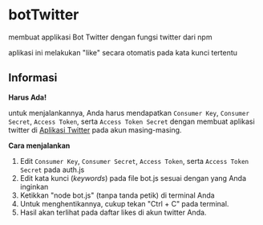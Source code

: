 # botTwitter
membuat applikasi Bot Twitter dengan fungsi twitter dari npm

aplikasi ini melakukan "like" secara otomatis pada kata kunci tertentu

## Informasi
**Harus Ada!**

untuk menjalankannya, Anda harus mendapatkan `Consumer Key`, `Consumer Secret`, `Access Token`, serta `Access Token Secret` dengan membuat aplikasi twitter di [Aplikasi Twitter](apps.twitter.com) pada akun masing-masing.

**Cara menjalankan**
1. Edit `Consumer Key`, `Consumer Secret`, `Access Token`, serta `Access Token Secret` pada auth.js
2. Edit kata kunci (_keywords_) pada file bot.js sesuai dengan yang Anda inginkan
3. Ketikkan "node bot.js" (tanpa tanda petik) di terminal Anda
4. Untuk menghentikannya, cukup tekan "Ctrl + C" pada terminal.
5. Hasil akan terlihat pada daftar likes di akun twitter Anda.

